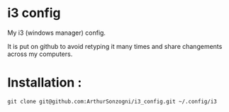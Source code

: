 # i3 config
My i3 (windows manager) config.

It is put on github to avoid retyping it many times and share changements across my computers.

# Installation :
```
git clone git@github.com:ArthurSonzogni/i3_config.git ~/.config/i3
```
